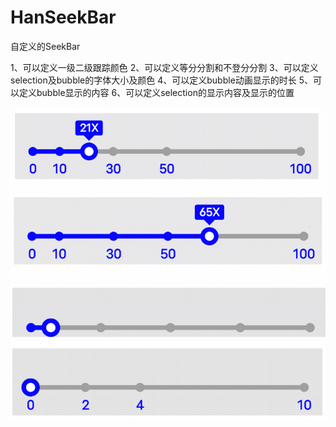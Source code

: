 # HanSeekBar

自定义的SeekBar

1、可以定义一级二级跟踪颜色
2、可以定义等分分割和不登分分割
3、可以定义selection及bubble的字体大小及颜色
4、可以定义bubble动画显示的时长
5、可以定义bubble显示的内容
6、可以定义selection的显示内容及显示的位置



![image](https://github.com/hankx123/HanSeekBar/blob/main/Screenshot_2022_0209_145302.gif)
![image](https://github.com/hankx123/HanSeekBar/blob/main/Screenshot_2022_0209_145508.gif)
![image](https://github.com/hankx123/HanSeekBar/blob/main/Screenshot_2022_0209_145710.gif)
![image](https://github.com/hankx123/HanSeekBar/blob/main/Screenshot_2022_0209_145835.gif)

